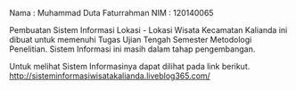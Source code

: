 Nama    : Muhammad Duta Faturrahman
NIM     : 120140065

Pembuatan Sistem Informasi Lokasi - Lokasi Wisata Kecamatan Kalianda ini dibuat untuk memenuhi Tugas Ujian Tengah Semester Metodologi Penelitian. Sistem Informasi ini masih dalam tahap pengembangan.

Untuk melihat Sistem Informasinya dapat dilihat pada link berikut.
http://sisteminformasiwisatakalianda.liveblog365.com/ 